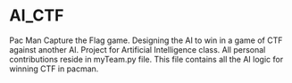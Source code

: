 # AI_CTF
Pac Man Capture the Flag game. Designing the AI to win in a game of CTF against another AI.
Project for Artificial Intelligence class. All personal contributions reside in myTeam.py file. This file contains all the AI logic for winning CTF in pacman.
